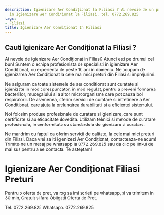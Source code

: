 ```yaml
---
description: Igienizare Aer Condiționat la Filiasi ? Ai nevoie de un profesionist
  in Igienizare Aer Condiționat la Filiasi. tel. 0772.269.825
tags:
- Filiasi
title: Igienizare Aer Condiționat In Filiasi
---
```



## Cauti Igienizare Aer Condiționat la Filiasi ?


Ai nevoie de igienizare Aer Condiționat in Filiasi? Atunci esti pe drumul cel bun! Suntem o echipa profesionista de specialisti in igienizare Aer Condiționat, cu experienta de peste 10 ani in domeniu. Ne ocupam de igienizarea Aer Condiționat la cele mai mici preturi din Filiasi si imprejurimi. 

Ne asiguram ca toate sistemele de aer conditionat sunt curatate si igienizate in mod corespunzator, in mod regulat, pentru a preveni formarea bacteriilor, mucegaiului si a altor microorganisme care pot cauza boli respiratorii. De asemenea, oferim servicii de curatare si intretinere a Aer Condiționat, care ajuta la prelungirea durabilitatii si a eficientei sistemului.

Noi folosim produse profesionale de curatare si igienizare, care sunt certificate si au eficacitate dovedita. Utilizam tehnici si metode de curatare profesionale, in conformitate cu standardele de igienizare si curatare. 

Ne mandrim cu faptul ca oferim servicii de calitate, la cele mai mici preturi din Filiasi. Daca vrei sa iti igienizezi Aer Condiționat, contacteaza-ne acum! Trimite-ne un mesaj pe whatsapp la 0772.269.825 sau da clic pe linkul de mai sus pentru a ne contacta. Te asteptam!

# Igienizare Aer Condiționat Filiasi Preturi
Pentru o oferta de pret, va rog sa imi scrieti pe whatsapp, si va trimitem in 30 min, Gratuit si fara Obligatii Oferta de Pret.

Tel. 0772.269.825
Whatsapp. 0772.269.825